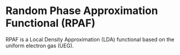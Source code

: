 # Random Phase Approximation Functional (RPAF)

RPAF is a Local Density Approximation (LDA) functional based on the uniform electron gas (UEG).
